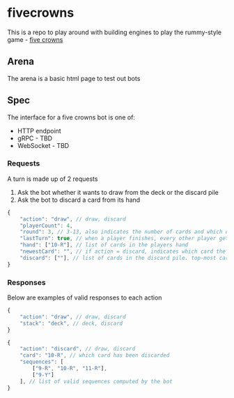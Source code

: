 # fivecrowns

This is a repo to play around with building engines to play the rummy-style game - [five crowns](https://en.wikipedia.org/wiki/Five_Crowns_(card_game))


## Arena

The arena is a basic html page to test out bots

## Spec

The interface for a five crowns bot is one of:
- HTTP endpoint 
- gRPC - TBD
- WebSocket - TBD


### Requests

A turn is made up of 2 requests
1. Ask the bot whether it wants to draw from the deck or the discard pile
2. Ask the bot to discard a card from its hand

```js
{
    "action": "draw", // draw, discard
    "playerCount": 4,
    "round": 3, // 3-13, also indicates the number of cards and which one is wild
    "lastTurn": true, // when a player finishes, every other player gets 1 more turn. this indicates if it is the last turn
    "hand": ["10-R"], // list of cards in the players hand
    "newestCard": "", // if action = discard, indicates which card the player has drawn; can come from the deck or discard pile
    "discard": [""], // list of cards in the discard pile. top-most card is at index 0
}
```

### Responses

Below are examples of valid responses to each action

```js
{
    "action": "draw", // draw, discard
    "stack": "deck", // deck, discard
}
```


```js
{
    "action": "discard", // draw, discard
    "card": "10-R", // which card has been discarded
    "sequences": [
        ["9-R", "10-R", "11-R"],
        ["9-Y"]
    ], // list of valid sequences computed by the bot
}
```

